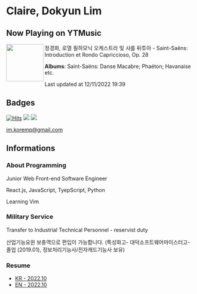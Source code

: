# Claire, Dokyun Lim

## Now Playing on YTMusic

[<img align="left" width="100" src="https://lh3.googleusercontent.com/kvpUFJB2OazNKsG9-hm06buRPIH0P-K92GWoyuC4R0rZTqIENfE1KzatESN6IgSuC1lgAKhDdZ1Y4b2f">](https://music.youtube.com/watch?v=GLLv_ceN86E)

정경화, 로열 필하모닉 오케스트라 및 샤를 뒤투아 - Saint-Saëns: Introduction et Rondo Capriccioso, Op. 28

**Albums**: Saint-Saëns: Danse Macabre; Phaéton; Havanaise etc.

Last updated at 12/11/2022 19:39

## Badges

[![Hits](https://hits.seeyoufarm.com/api/count/incr/badge.svg?url=https%3A%2F%2Fgithub.com%2Fkoremp%2Fkormep&count_bg=%2379C83D&title_bg=%23555555&icon=&icon_color=%23E7E7E7&title=hits&edge_flat=false)](https://hits.seeyoufarm.com)
<a href="https://dev.to/koremp"><img src="https://img.shields.io/badge/dev.to-0A0A0A?style=for-the-badge&logo=devdotto&logoColor=white"/></a>
<a href="https://www.linkedin.com/in/koremp"><img src="https://img.shields.io/badge/LinkedIn-0077B5?style=flat-square&logo=linkedin&logoColor=white"/></a>

im.koremp@gmail.com

## Informations

### About Programming

Junior Web Front-end Software Engineer

React.js, JavaScript, TyepScript, Python

Learning Vim

### Military Service

Transfer to Industrial Technical Personnel - reservist duty

산업기능요원 보충역으로 편입이 가능합니다. (특성화고- 대덕소프트웨어마이스터고- 졸업 (2019.01), 정보처리기능사/전자캐드기능사 보유)

### Resume

* [KR - 2022.10](./resume/README.md)
* [EN - 2022.10](./resume/README.en.md)
